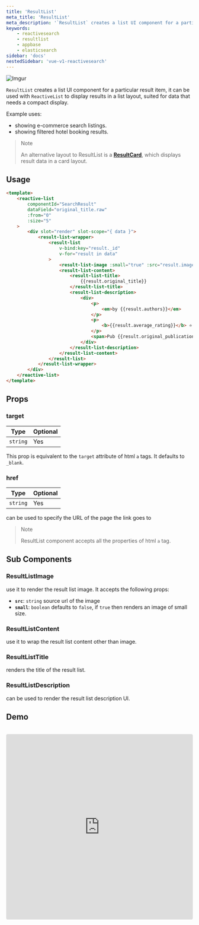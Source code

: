 ```yaml
---
title: 'ResultList'
meta_title: 'ResultList'
meta_description: '`ResultList` creates a list UI component for a particular result item, it can be used with `ReactiveList` to display results in a list layout, suited for data that needs a compact display.'
keywords:
    - reactivesearch
    - resultlist
    - appbase
    - elasticsearch
sidebar: 'docs'
nestedSidebar: 'vue-v1-reactivesearch'
---
```

 
![Imgur](https://i.imgur.com/oevEwGb.png)

`ResultList` creates a list UI component for a particular result item, it can be used with `ReactiveList` to display results in a list layout, suited for data that needs a compact display.

Example uses:

-   showing e-commerce search listings.
-   showing filtered hotel booking results.

> Note
>
> An alternative layout to ResultList is a [**ResultCard**](/docs/reactivesearch/react/result/resultcard/), which displays result data in a card layout.

## Usage

```html
<template>
    <reactive-list
        componentId="SearchResult"
        dataField="original_title.raw"
        :from="0"
        :size="5"
    >
        <div slot="render" slot-scope="{ data }">
            <result-list-wrapper>
                <result-list
                    v-bind:key="result._id"
                    v-for="result in data"
                >
                    <result-list-image :small="true" :src="result.image" />
                    <result-list-content>
                        <result-list-title>
                            {{result.original_title}}
                        </result-list-title>
                        <result-list-description>
                            <div>
                                <p>
                                    <em>by {{result.authors}}</em>
                                </p>
                                <p>
                                    <b>{{result.average_rating}}</b> ⭐
                                </p>
                                <span>Pub {{result.original_publication_year}}</span>
                            </div>
                        </result-list-description>
                    </result-list-content>
                </result-list>
            </result-list-wrapper>
        </div>
    </reactive-list>
</template>
```

## Props

### target

| Type | Optional |
|------|----------|
|  `string` |   Yes   |

This prop is equivalent to the `target` attribute of html `a` tags. It defaults to `_blank`.
### href

| Type | Optional |
|------|----------|
|  `string` |   Yes   |

can be used to specify the URL of the page the link goes to

> Note
>
> ResultList component accepts all the properties of html `a` tag.

## Sub Components

### ResultListImage
use it to render the result list image.
It accepts the following props:
-   **`src`**: `string`
    source url of the image
-   **`small`**: `boolean`
    defaults to `false`, if `true` then renders an image of small size.
### ResultListContent
use it to wrap the result list content other than image.
### ResultListTitle
renders the title of the result list.
### ResultListDescription
can be used to render the result list description UI.

## Demo

<br />

<iframe src="https://codesandbox.io/embed/github/appbaseio/reactivesearch/tree/feat/just-for-csb-002/packages/vue/examples/result-list" style="width:100%; height:500px; border:0; border-radius: 4px; overflow:hidden;" sandbox="allow-modals allow-forms allow-popups allow-scripts allow-same-origin"></iframe>
